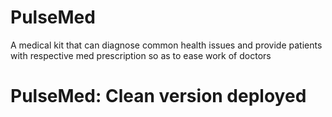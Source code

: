 # PulseMed
A medical kit that can diagnose common health issues and provide patients with respective med prescription so as to ease work of doctors
# PulseMed: Clean version deployed
